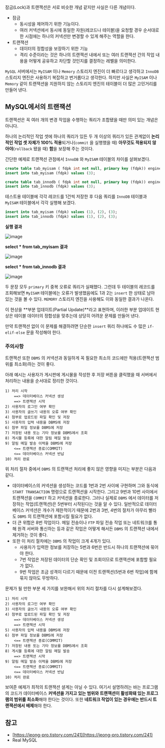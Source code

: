 잠금(Lock)과 트랜잭션은 서로 비슷한 개념 같지만 사실은 다른 개념이다.

- 잠금
    - 동시성을 제어하기 위한 기능이다.
    - 여러 커넥션에서 동시에 동일한 자원(레코드나 테이블)을 요청할 경우 순서대로 한 시점에는 하나의 커넥션만 변경할 수 있게 해주는 역할을 한다.
- 트랜잭션
    - 데이터의 정합성을 보장하기 위한 기능
    - 격리 수준이라는 것은 하나의 트랜잭션 내에서 또는 여러 트랜잭션 간의 작업 내용을 어떻게 공유하고 차단할 것인지를 결정하는 레벨을 의미한다.

`MySQL` 서버에서는 `MyISAM` 이나 `Memory` 스토리지 엔진이 더 빠르다고 생각하고 `InnoDB` 스토리지 엔진은 사용하기 복잡하고 번거롭다고 생각한다. 하지만 사실은 `MyISAM` 이나 `Memory` 같이  트랜잭션을 지원하지 않는 스토리지 엔진의 테이블이 더 많은 고민거리를 만들어 낸다.

## MySQL에서의 트랜잭션

트랜잭션은 꼭 여러 개의 변경 작업을 수행하는 쿼리가 조합됐을 때만 의미 있는 개념은 아니다. 

하나의 논리적인 작업 셋에 하나의 쿼리가 있든 두 개 이상의 쿼리가 있든 관계없이 **논리적인 작업 셋 자체가 100% 적용**되거나(`commit` 을 실행했을 때) **아무것도 적용되지 않아야**(`rollback` 됐을 때) **함**을 보장해 주는 것이다.

간단한 예제로 트랜잭션 관점에서 `InnoDB` 와 `MyISAM` 테이블의 차이를 살펴보겠다.

```sql
create table tab_myisam ( fdpk int not null, primary key (fdpk)) engine=MyISAM;
insert into tab_myisam (fdpk) values (3);

create table tab_innodb ( fdpk int not null, primary key (fdpk)) engine=InnoDB;
insert into tab_innodb (fdpk) values (3);
```

테스트용 테이블에 각각 레코드를 1건씩 저장한 후 다음 쿼리를 `InnoDB` 테이블과 `MyISAM` 테이블에서 각각 실행해 보겠다.

```sql
insert into tab_myisam (fdpk) values (1), (2), (3);
insert into tab_innodb (fdpk) values (1), (2), (3);
```

**실행 결과**

![image](https://user-images.githubusercontent.com/55661631/146152770-8042fa93-152b-423a-a3f2-8c3aa63df42e.png)

**select * from tab_myisam 결과**

![image](https://user-images.githubusercontent.com/55661631/146152800-e2d99b9a-9b69-42ff-8e12-92423d75dd18.png)

**select * from tab_innodb 결과**

![image](https://user-images.githubusercontent.com/55661631/146152821-59db4528-6560-4e79-b6ac-2157c9227b4e.png)

두 문장 모두 `primary` 키 중복 오류로 쿼리가 실패했다. 그런데 두 테이블의 레코드를 조회해보면 `MyISAM` 테이블에는 오류가 발생했음에도 1과 2는 `insert` 한 상태로 남아 있는 것을 볼 수 있다. `MEMORY` 스토리지 엔진을 사용해도 이와 동일한 결과가 나온다. 

이 현상을 **부분 업데이트(Partial Update)**라고 표현하며, 이러한 부분 업데이트 현상은 테이블 데이터의 정합성을 맞추는데 상당히 어려운 문제를 만들어 낸다.

만약 트랜잭션 없이 이 문제를 해결하려면 단순한 `insert` 쿼리 하나에도 수 많은 `if-elif-else` 문을 작성해야 한다.

### 주의사항

트랜잭션 또한 `DBMS` 의 커넥션과 동일하게 꼭 필요한 최소의 코드에만 적용(트랜잭션 범위를 최소화)하는 것이 좋다.

아래 예시는 사용자가 게시판에 게시물을 작성한 후 저장 버튼을 클릭했을 때 서버에서 처리하는 내용을 순서대로 정리한 것이다.

```
1) 처리 시작
	==> 데이터베이스 커넥션 생성
	==> 트랜잭션 시작
2) 사용자의 로그인 여부 확인
3) 사용자의 글쓰기 내용의 오류 여부 확인
4) 첨부로 업로드된 파일 확인 및 저장
5) 사용자의 입력 내용을 DBMS에 저장
6) 첨부 파일 정보를 DBMS에 저장
7) 저장된 내용 또는 기타 정보를 DBMS에서 조회
8) 게시물 등록에 대한 알림 메일 발송
9) 알림 메일 발송 이력을 DBMS에 저장
	<== 트랜잭션 종료(COMMIT)
	<== 데이터베이스 커넥션 반납
10) 처리 완료
```

 위 처리 절차 중에서 `DBMS` 의 트랜잭션 처리에 좋지 않은 영향을 미지는 부분은 다음과 같다.

- 데이터베이스의 커넥션을 생성하는 코드를 1번과 2번 사이에 구현하며 그와 동식에 `START TRANSACTION` 명령으로 트랜잭션을 시작한다. 그리고 9번과 10번 사이에서 트랜잭션을 `COMMIT` 하고 커넥션을 종료한다. 그러나 실제로 `DBMS` 에서 데이터를 저장하는 작업(트랜잭션)은 5번부터 시작된다는 것을 알 수 있다. 일반적으로 데이터베이스 커넥션은 개수가 제한적이기 때문에 2번과 3번, 4번의 절차가 아무리 빨라도 `DBMS` 의 트랜잭션에 포함시킬 필요가 없다.
- 더 큰 위험은 8번 작업이다. 메일 전송이나 `FTP` 파일 전송 작업 또는 네트워크를 통해 원격 서버와 통신하는 등과 같은 작업은 어떻게 해서든 `DBMS` 의 트랜잭션 내에서 제거하는 것이 좋다.
- 또한 이 처리 절차에는 `DBMS` 의 작업이 크게 4개가 있다.
    - 사용자가 입력한 정보를 저장하는 5번과 6번은 반드시 하나의 트랜잭션에 묶어야 한다.
    - 7번 작업은 저장된 데이터의 단순 확인 및 조회이므로 트랜잭션에 포함할 필요가 없다.
    - 9번 작업은 조금 성격이 다르기 때문에 이전 트랜잭션(5번과 6번 작업)에 함께 묶지 않아도 무방하다.

문제가 될 만한 부분 세 가지를 보완해서 위의 처리 절차를 다시 설계해보겠다.

```
1) 처리 시작
2) 사용자의 로그인 여부 확인
3) 사용자의 글쓰기 내용의 오류 여부 확인
4) 첨부로 업로드된 파일 확인 및 저장
	==> 데이터베이스 커넥션 생성
	==> 트랜잭션 시작
5) 사용자의 입력 내용을 DBMS에 저장
6) 첨부 파일 정보를 DBMS에 저장
	<== 트랜잭션 종료(COMMIT)
7) 저장된 내용 또는 기타 정보를 DBMS에서 조회
8) 게시물 등록에 대한 알림 메일 발송
	==> 트랜잭션 시작
9) 알림 메일 발송 이력을 DBMS에 저장
	<== 트랜잭션 종료(COMMIT)
	<== 데이터베이스 커넥션 반납
10) 처리 완료
```

보여준 예제가 최적의 트랜잭션 셜계는 아닐 수 있다. 여기서 설명하려는 바는 프로그램의 코드가 데이터베이스 **커넥션을 가지고 있는 범위와 트랜잭션이 활성화돼 있는 프로그램의 범위를 최소화**해야 한다는 것이다. 또한 **네트워크 작업이 있는 경우에는 반드시 트랜잭션에서 배제**해야 한다.

## 참고

- [https://jeong-pro.tistory.com/241](https://jeong-pro.tistory.com/241)
- Real MySQL
